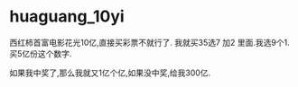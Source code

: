 # huaguang_10yi

西红柿首富电影花光10亿,直接买彩票不就行了. 我就买35选7 加2 里面.我选9个1. 买5亿份这个数字.

如果我中奖了,那么我就又1亿个亿,如果没中奖,给我300亿.

